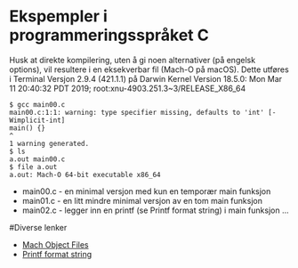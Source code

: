 # Ekspempler i programmeringsspråket C
Husk at direkte kompilering, uten å gi noen alternativer (på engelsk options), vil resultere i en eksekverbar fil (Mach-O på macOS). Dette utføres i Terminal Versjon 2.9.4 (421.1.1) på Darwin Kernel Version 18.5.0: Mon Mar 11 20:40:32 PDT 2019; root:xnu-4903.251.3~3/RELEASE_X86_64 
```
$ gcc main00.c
main00.c:1:1: warning: type specifier missing, defaults to 'int' [-Wimplicit-int]
main() {}
^
1 warning generated.
$ ls
a.out main00.c
$ file a.out 
a.out: Mach-O 64-bit executable x86_64
```

* main00.c - en minimal versjon med kun en temporær main funksjon 
* main01.c - en litt mindre minimal versjon av en tom main funksjon
* main02.c - legger inn en printf (se Printf format string) i main funksjon
...

#Diverse lenker
* [Mach Object Files](http://www.cilinder.be/docs/next/NeXTStep/3.3/nd/DevTools/14_MachO/MachO.htmld/index.html)
* [Printf format string](https://en.wikipedia.org/wiki/Printf_format_string)

